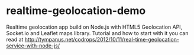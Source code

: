 realtime-geolocation-demo
=========================

Realtime geolocation app build on Node.js with HTML5 Geolocation API, Socket.io and Leaflet maps library.
Tutorial and how to start with it you can read at http://tympanus.net/codrops/2012/10/11/real-time-geolocation-service-with-node-js/